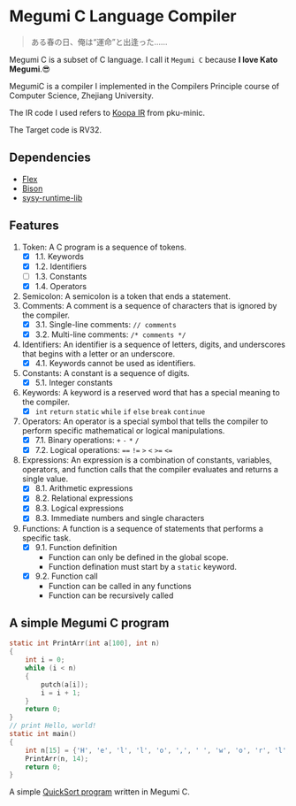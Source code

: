 # Megumi C Language Compiler

> ある春の日、俺は“運命”と出逢った……

Megumi C is a subset of C language. I call it `Megumi C` because **I love Kato Megumi**.😎

MegumiC is a compiler I implemented in the Compilers Principle course of Computer Science, Zhejiang University.

The IR code I used refers to [Koopa IR](https://pku-minic.github.io/online-doc/#/misc-app-ref/koopa) from pku-minic.

The Target code is RV32.

## Dependencies
- [Flex]()
- [Bison]()
- [sysy-runtime-lib](https://github.com/pku-minic/sysy-runtime-lib/)

## Features
1. Token: A C program is a sequence of tokens.
    - [x] 1.1. Keywords
    - [x] 1.2. Identifiers
    - [ ] 1.3. Constants
    - [x] 1.4. Operators
2. Semicolon: A semicolon is a token that ends a statement.
3. Comments: A comment is a sequence of characters that is ignored by the compiler.
    - [x] 3.1. Single-line comments: `// comments`
    - [x] 3.2. Multi-line comments: `/* comments */`
4. Identifiers: An identifier is a sequence of letters, digits, and underscores that begins with a letter or an underscore.
    - [x] 4.1. Keywords cannot be used as identifiers.
5. Constants: A constant is a sequence of digits.
    - [x] 5.1. Integer constants
6. Keywords: A keyword is a reserved word that has a special meaning to the compiler.
    - [x]  `int` `return` `static` `while` `if` `else` `break` `continue`
7. Operators: An operator is a special symbol that tells the compiler to perform specific mathematical or logical manipulations.
    - [x] 7.1. Binary operations: `+` `-` `*` `/`
    - [x] 7.2. Logical operations: `==` `!=` `>` `<` `>=` `<=` 
8. Expressions: An expression is a combination of constants, variables, operators, and function calls that the compiler evaluates and returns a single value.
    - [x] 8.1. Arithmetic expressions
    - [x] 8.2. Relational expressions
    - [x] 8.3. Logical expressions
    - [x] 8.3. Immediate numbers and single characters
9. Functions: A function is a sequence of statements that performs a specific task.
    - [x] 9.1. Function definition
        - Function can only be defined in the global scope.
        - Function defination must start by a `static` keyword.
    - [x] 9.2. Function call
        - Function can be called in any functions
        - Function can be recursively called

## A simple Megumi C program
```c
static int PrintArr(int a[100], int n)
{
	int i = 0;
	while (i < n)
	{
		putch(a[i]);
		i = i + 1;
	}
	return 0;
}
// print Hello, world!
static int main()
{
	int n[15] = {'H', 'e', 'l', 'l', 'o', ',', ' ', 'w', 'o', 'r', 'l', 'd', '!', 10};
	PrintArr(n, 14);
	return 0;
}
```

A simple [QuickSort program](https://github.com/SankHyan24/MegumiC/blob/main/test/task1.c) written in Megumi C.
